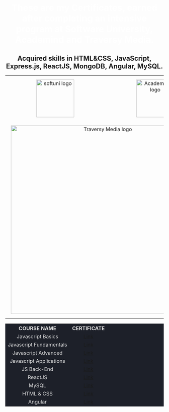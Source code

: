 <div align="center">
<h1 style="color:white">These are my Certificates, earned after completing an intensive program at Software University, Academind and Traversy Media.</h1>
<h2>Acquired skills in HTML&CSS, JavaScript, Express.js, ReactJS, MongoDB, Angular, MySQL.</h2>

<table>
  <tr>
    <td align="center">
    <img src="https://upload.wikimedia.org/wikipedia/commons/7/76/Logo_Software_University_%28SoftUni%29_-_blue.png" 
  alt="softuni logo"
  style="width:120px; padding:10px; margin: 0 auto; display: block;"
  />
  </td>
    <td align="center">
    <img src="https://www.filepicker.io/api/file/6IvcppitT6220YqR2CZb" 
  alt="Academind logo"
   style="width:120px; padding:10px; margin: 0 auto; display: block;"
  />
  </td>
  </tr>
   <tr>
   <td colspan="2" align="center">
   <img src="https://yt3.googleusercontent.com/FGxGbXEEUNf5GWcraGa-f4PLGdDGIgOf4C6LH0PKH3ug-W8PR0tXkUq8eKPAbz8kCFKhVck7tA=w1060-fcrop64=1,00005a57ffffa5a8-k-c0xffffffff-no-nd-rj" 
  alt="Traversy Media logo"
  style="width:600px; padding:10px; margin: 0 auto; display: block;"
  /> 
  </td>
  </tr>
</table>

<table style="width:100%; max-width:1000px; background-color:#1d2029; color:#e4e4e4">
<tr>
  <th style="text-align:center; vertical-align: middle;">COURSE NAME</th>
  <th style="text-align:center; vertical-align: middle;">CERTIFICATE</th>
</tr>
<tr>
  <td style="text-align: center; vertical-align: middle;">Javascript Basics</td>
  <td style="text-align: center; vertical-align: middle;">
    <a href="https://github.com/kalinsky-dev/my-certificates/blob/main/Programming%20Basics%20-%20January%202022%20-%20Certificate.pdf">Link</a> 
  </td>
</tr>
<tr>
  <td style="text-align: center; vertical-align: middle;">Javascript Fundamentals</td>
  <td style="text-align: center; vertical-align: middle;">
    <a href="https://github.com/kalinsky-dev/my-certificates/blob/main/Programming%20Fundamentals%20with%20JavaScript%20-%20May%202022%20-%20Certificate.pdf">Link</a> 
  </td>
</tr>
<tr>
  <td style="text-align: center; vertical-align: middle;">Javascript Advanced</td>
  <td style="text-align: center; vertical-align: middle;">
    <a href="https://github.com/kalinsky-dev/my-certificates/blob/main/JS%20Advanced%20-%20September%202022%20-%20Certificate.pdf">Link</a> 
  </td>
</tr>
<tr>
  <td style="text-align: center; vertical-align: middle;">Javascript Applications</td>
  <td style="text-align: center; vertical-align: middle;">
    <a href="https://github.com/kalinsky-dev/my-certificates/blob/main/JS%20Applications%20-%20October%202022%20-%20Certificate.pdf">Link</a> 
  </td>
</tr>
<tr>
  <td style="text-align: center; vertical-align: middle;">JS Back-End</td>
  <td style="text-align: center; vertical-align: middle;">
    <a href="https://github.com/kalinsky-dev/my-certificates/blob/main/JS%20Back-End%20-%20January%202023%20-%20Certificate.pdf">Link</a> 
  </td>
</tr>
<tr>
  <td style="text-align: center; vertical-align: middle;">ReactJS</td>
  <td style="text-align: center; vertical-align: middle;">
    <a href="https://github.com/kalinsky-dev/my-certificates/blob/main/ReactJS%20-%20February%202023%20-%20Certificate.pdf">Link</a> 
  </td>
</tr>
<tr>
  <td style="text-align: center; vertical-align: middle;">MySQL</td>
  <td style="text-align: center; vertical-align: middle;">
    <a href="https://github.com/kalinsky-dev/my-certificates/blob/main/MySQL%20-%20May%202023%20-%20Certificate.pdf">Link</a> 
  </td>
</tr>
<tr>
  <td style="text-align: center; vertical-align: middle;">HTML & CSS</td>
  <td style="text-align: center; vertical-align: middle;">
    <a href="https://github.com/kalinsky-dev/my-certificates/blob/main/HTML%20%26%20CSS%20-%20May%202023%20-%20Certificate.pdf">Link</a> 
  </td>
</tr>
<tr>
  <td style="text-align: center; vertical-align: middle;">Angular</td>
  <td style="text-align: center; vertical-align: middle;">
    <a href="https://github.com/kalinsky-dev/my-certificates/blob/main/Angular%20-%20June%202023%20-%20Certificate.pdf">Link</a> 
  </td>
</tr>
</table>
  <div>
